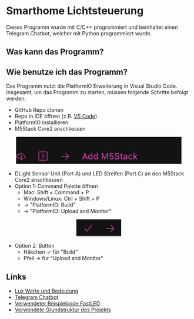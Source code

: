 # Smarthome Lichtsteuerung
Dieses Programm wurde mit C/C++ programmiert und beinhaltet einen Telegram Chatbot, welcher mit Python programmiert wurde. 

## Was kann das Programm? 

## Wie benutze ich das Programm?
Das Programm nutzt die PlatformIO Erweiterung in Visual Studio Code. Insgesamt, um das Programm zu starten, müssen folgende Schritte befolgt werden: 
* GitHub Repo clonen
* Repo in IDE öffnen (z.B. [VS Code](https://code.visualstudio.com))
* PlatformIO installieren
* M5Stack Core2 anschliessen

<p align="center">
  <img src="./docs/addstack.jpg"/>
</p>


* DLight Sensor Unit (Port A) und LED Streifen (Port C) an den M5Stack Core2 anschliessen
* Option 1: Command Palette öffnen
  * Mac: Shift + Command + P
  * Windows/Linux: Ctrl + Shift + P
  * &rarr; "PlatformIO: Build"
  * &rarr; "PlatformIO: Upload and Monitor"

<p align="center">
  <img src="./docs/piosymbols.jpg"/>
</p>

* Option 2: Button
  * Häkchen &#x2713; für "Build"
  * Pfeil &rarr; für "Upload and Monitor"


## Links
- [Lux Werte und Bedeutung](https://learn.microsoft.com/en-us/windows/win32/sensorsapi/understanding-and-interpreting-lux-values)
- [Telegram Chatbot](https://t.me/lightningmcbot)
- [Verwendeter Beispielcode FastLED](https://github.com/FastLED/FastLED/tree/master/examples)
- [Verwendete Grundstruktur des Projekts](https://github.com/alptbz/core2guidemo)